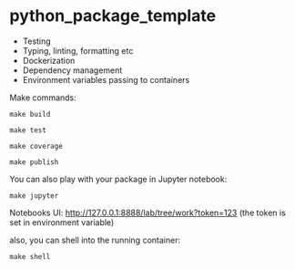 # python_package_template

- Testing
- Typing, linting, formatting etc
- Dockerization
- Dependency management
- Environment variables passing to containers

Make commands:

    make build

    make test

    make coverage

    make publish

You can also play with your package in Jupyter notebook:

    make jupyter

Notebooks UI: http://127.0.0.1:8888/lab/tree/work?token=123 (the token is set in environment variable)

also, you can shell into the running container:

    make shell
